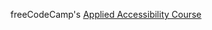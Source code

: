 freeCodeCamp's
<a href="https://www.freecodecamp.org/learn/responsive-web-design/applied-accessibility/">Applied Accessibility Course</a>